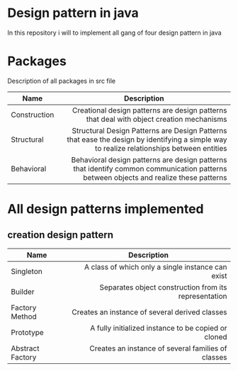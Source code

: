 # Design pattern in java 

In this repository i will to implement all gang of four design pattern in java

# Packages

Description of all packages in src file

<table>
    <thead>
        <tr>
            <th>Name</th>
            <th align="center">Description</th>
        </tr>
    </thead>
    <tbody>
        <tr>
            <td>Construction</td>
            <td align="right">Creational design patterns are design patterns that deal with object creation mechanisms</td>
        </tr>
        <tr>
            <td>Structural</td>
            <td align="right">Structural Design Patterns are Design Patterns that ease the design by identifying a simple way to realize relationships between entities</td>
        </tr>
        <tr>
            <td>Behavioral</td>
            <td align="right">Behavioral design patterns are design patterns that identify common communication patterns between objects and realize these patterns</td>
        </tr>
    </tbody>
</table>

# All design patterns implemented

## creation design pattern

<table>
    <thead>
        <tr>
            <th>Name</th>
            <th align="center">Description</th>
        </tr>
    </thead>
    <tbody>
        <tr>
            <td>Singleton</td>
            <td align="right">A class of which only a single instance can exist</td>
        </tr>
        <tr>
            <td>Builder</td>
            <td align="right">Separates object construction from its representation</td>
        </tr>
        <tr>
            <td>Factory Method</td>
            <td align="right">Creates an instance of several derived classes</td>
        </tr>
        <tr>
            <td>Prototype</td>
            <td align="right">A fully initialized instance to be copied or cloned</td>
        </tr>
        <tr>
            <td>Abstract Factory</td>
            <td align="right">Creates an instance of several families of classes</td>
        </tr>
    </tbody>
</table>
